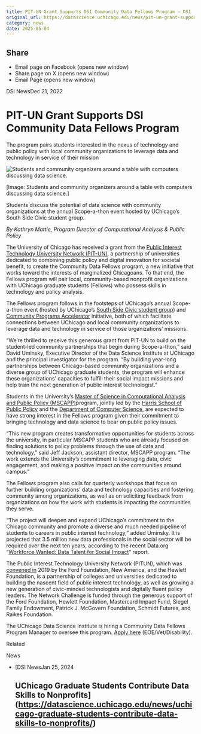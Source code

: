 ```yaml
---
title: PIT-UN Grant Supports DSI Community Data Fellows Program – DSI
original_url: https://datascience.uchicago.edu/news/pit-un-grant-supports-dsi-community-data-fellows-program
category: news
date: 2025-05-04
---
```


## Share

* Email page on Facebook (opens new window)
* Share page on X (opens new window)
* Email Page (opens new window)

<!-- Table-like structure detected -->

DSI NewsDec 21, 2022

# PIT-UN Grant Supports DSI Community Data Fellows Program

The program pairs students interested in the nexus of technology and public policy with local community organizations to leverage data and technology in service of their mission

![Students and community organizers around a table with computers discussing data science.](https://datascience.uchicago.edu/wp-content/uploads/2022/12/scopeathon-1024x486.webp)

[Image: Students and community organizers around a table with computers discussing data science.]

Students discuss the potential of data science with community organizations at the annual Scope-a-thon event hosted by UChicago’s South Side Civic student group.

*By Kathryn Mattie, Program Director of Computational Analysis & Public Policy*

The University of Chicago has received a grant from the [Public Interest Technology University Network (PIT-UN)](https://www.newamerica.org/pit/), a partnership of universities dedicated to combining public policy and digital innovation for societal benefit, to create the Community Data Fellows program, a new initiative that works toward the interests of marginalized Chicagoans. To that end, the Fellows program will pair local, community-based nonprofit organizations with UChicago graduate students (Fellows) who possess skills in technology and policy analysis.

The Fellows program follows in the footsteps of UChicago’s annual Scope-a-thon event (hosted by UChicago’s [South Side Civic student group](https://southsidecivicdotnet.wordpress.com/)) and [Community Programs Accelerator](https://communityprograms.uchicago.edu/) initiative, both of which facilitate connections between UChicago and local community organizations to leverage data and technology in service of those organizations’ missions.

“We’re thrilled to receive this generous grant from PIT-UN to build on the student-led community partnerships that begin during Scope-a-thon,” said David Uminsky, Executive Director of the Data Science Institute at UChicago and the principal investigator for the program. “By building year-long partnerships between Chicago-based community organizations and a diverse group of UChicago graduate students, the program will enhance these organizations’ capacities to fulfill their social impact missions and help train the next generation of public interest technologist.”

Students in the University’s [Master of Science in Computational Analysis and Public Policy (MSCAPP)](https://harris.uchicago.edu/academics/degrees/ms-computational-analysis-public-policy-mscapp)program, jointly led by the [Harris School of Public Policy](http://harris.uchicago.edu/) and the [Department of Computer Science](http://cs.uchicago.edu/), are expected to have strong interest in the Fellows program given their commitment to bringing technology and data science to bear on public policy issues.

“This new program creates transformative opportunities for students across the university, in particular MSCAPP students who are already focused on finding solutions to policy problems through the use of data and technology,” said Jeff Jackson, assistant director, MSCAPP program. “The work extends the University’s commitment to leveraging data, civic engagement, and making a positive impact on the communities around campus.”

The Fellows program also calls for quarterly workshops that focus on further building organizations’ data and technology capacities and fostering community among organizations, as well as on soliciting feedback from organizations on how the work with students is impacting the communities they serve.

“The project will deepen and expand UChicago’s commitment to the Chicago community and promote a diverse and much needed pipeline of students to careers in public interest technology,” added Uminsky. It is projected that 3.5 million new data professionals in the social sector will be required over the next ten years, according to the recent Data.org “[Workforce Wanted: Data Talent for Social Impact](https://data.org/reports/workforce-wanted/)” report.

The Public Interest Technology University Network (PITUN), which was [convened in](https://www.fordfoundation.org/the-latest/news/higher-education-philanthropy-and-public-policy-sectors-unite-in-new-push-to-develop-public-interest-technology/) 2019 by the Ford Foundation, New America, and the Hewlett Foundation, is a partnership of colleges and universities dedicated to building the nascent field of public interest technology, as well as growing a new generation of civic-minded technologists and digitally fluent policy leaders. The Network Challenge is funded through the generous support of the Ford Foundation, Hewlett Foundation, Mastercard Impact Fund, Siegel Family Endowment, Patrick J. McGovern Foundation, Schmidt Futures, and Raikes Foundation.

The UChicago Data Science Institute is hiring a Community Data Fellows Program Manager to oversee this program. [Apply here](https://uchicago.wd5.myworkdayjobs.com/en-US/External/job/Community-Data-Fellows-Program-Manager_JR19535) (EOE/Vet/Disability).

Related

News

* [DSI NewsJan 25, 2024

  ## UChicago Graduate Students Contribute Data Skills to Nonprofits](https://datascience.uchicago.edu/news/uchicago-graduate-students-contribute-data-skills-to-nonprofits/)